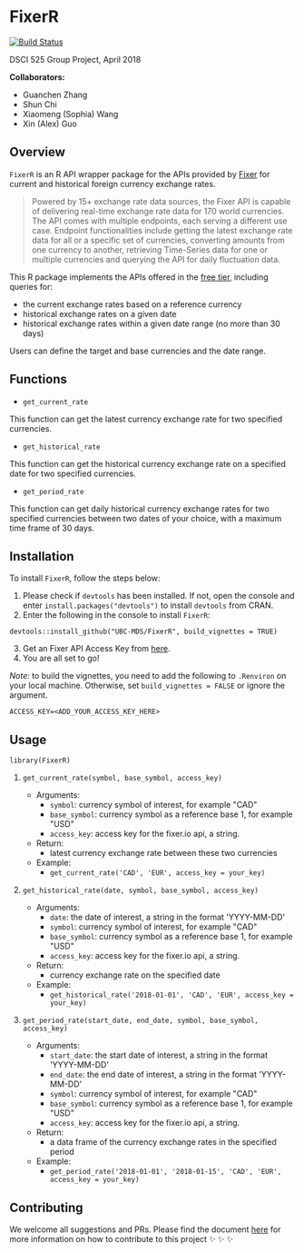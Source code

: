 # FixerR

[![Build Status](https://travis-ci.org/UBC-MDS/FixerR.svg?branch=master)](https://travis-ci.org/UBC-MDS/FixerR)

DSCI 525 Group Project, April 2018

**Collaborators:**

- Guanchen Zhang
- Shun Chi
- Xiaomeng (Sophia) Wang
- Xin (Alex) Guo

## Overview

`FixerR` is an R API wrapper package for the APIs provided by [Fixer](https://fixer.io) for current and historical foreign currency exchange rates.

> Powered by 15+ exchange rate data sources, the Fixer API is capable of delivering real-time exchange rate data for 170 world currencies. The API comes with multiple endpoints, each serving a different use case. Endpoint functionalities include getting the latest exchange rate data for all or a specific set of currencies, converting amounts from one currency to another, retrieving Time-Series data for one or multiple currencies and querying the API for daily fluctuation data.

This R package implements the APIs offered in the [free tier](https://fixer.io/product), including queries for:

- the current exchange rates based on a reference currency
- historical exchange rates on a given date
- historical exchange rates within a given date range (no more than 30 days)

Users can define the target and base currencies and the date range. 

## Functions

- `get_current_rate`

This function can get the latest currency exchange rate for two specified currencies.

- `get_historical_rate`

This function can get the historical currency exchange rate on a specified date for two specified currencies.

- `get_period_rate`

This function can get daily historical currency exchange rates for two specified currencies between two dates of your choice, with a maximum time frame of 30 days.

## Installation

To install `FixerR`, follow the steps below:

1. Please check if `devtools` has been installed. If not, open the console and enter `install.packages("devtools")` to install `devtools` from CRAN. 
2. Enter the following in the console to install `FixerR`: 
```
devtools::install_github("UBC-MDS/FixerR", build_vignettes = TRUE)
```
3. Get an Fixer API Access Key from [here](https://fixer.io/product).
4. You are all set to go!

_Note:_ to build the vignettes, you need to add the following to `.Renviron` on your local machine. Otherwise, set `build_vignettes = FALSE` or ignore the argument.

```
ACCESS_KEY=<ADD_YOUR_ACCESS_KEY_HERE>
```

## Usage

`library(FixerR)`

1. `get_current_rate(symbol, base_symbol, access_key)`
	- Arguments:
		- `symbol`: currency symbol of interest, for example "CAD"
		- `base_symbol`: currency symbol as a reference base 1, for example "USD"
		- `access_key`: access key for the fixer.io api, a string.
	- Return:
		- latest currency exchange rate between these two currencies
	- Example: 
		- `get_current_rate('CAD', 'EUR', access_key = your_key)`

2. `get_historical_rate(date, symbol, base_symbol, access_key)`
	- Arguments:
		- `date`: the date of interest, a string in the format 'YYYY-MM-DD'
		- `symbol`: currency symbol of interest, for example "CAD"
		- `base_symbol`: currency symbol as a reference base 1, for example "USD"
		- `access_key`: access key for the fixer.io api, a string.
	- Return:
		- currency exchange rate on the specified date
	- Example: 
		- `get_historical_rate('2018-01-01', 'CAD', 'EUR', access_key = your_key)`

3. `get_period_rate(start_date, end_date, symbol, base_symbol, access_key)`
	- Arguments:
		- `start_date`: the start date of interest, a string in the format 'YYYY-MM-DD'
		- `end_date`: the end date of interest, a string in the format 'YYYY-MM-DD'
		- `symbol`: currency symbol of interest, for example "CAD"
		- `base_symbol`: currency symbol as a reference base 1, for example "USD"
		- `access_key`: access key for the fixer.io api, a string.
	- Return:
		- a data frame of the currency exchange rates in the specified period
	- Example: 
		- `get_period_rate('2018-01-01', '2018-01-15', 'CAD', 'EUR', access_key = your_key)`
		
## Contributing

We welcome all suggestions and PRs. Please find the document [here](CONTRIBUTING.md) for more information on how to contribute to this project :sparkles: :sparkles: :sparkles: